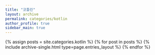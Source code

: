 ```yaml
---
title: "코틀린"
layout: archive
permalink: categories/kotlin
author_profile: true
sidebar_main: true
---
```




{% assign posts = site.categories.kotlin %}
{% for post in posts %} {% include archive-single.html type=page.entries_layout %} {% endfor %}